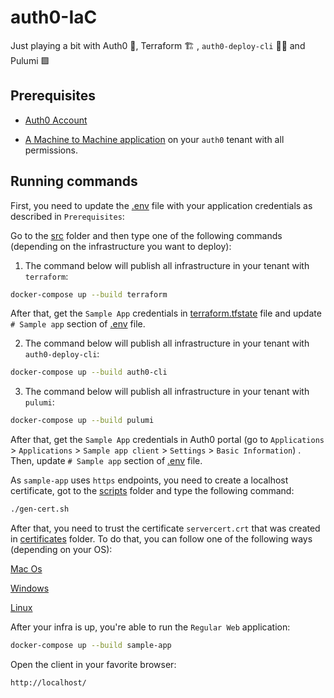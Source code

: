 # auth0-IaC

Just playing a bit with Auth0 🔐, Terraform 🏗️ , `auth0-deploy-cli` 🧑‍💻 and Pulumi 🟪

## Prerequisites

- [Auth0 Account](https://auth0.com/)

- [A Machine to Machine application](https://auth0.com/docs/get-started/auth0-overview/create-applications/machine-to-machine-apps) on your `auth0` tenant with all permissions.

## Running commands

First, you need to update the [.env](src/.env) file with your application credentials as described in `Prerequisites`:

Go to the [src](src/) folder and then type one of the following commands (depending on the infrastructure you want to deploy):

1) The command below will publish all infrastructure in your tenant with `terraform`:

```bash
docker-compose up --build terraform
```

After that, get the `Sample App` credentials in [terraform.tfstate](src/terraform/terraform.tfstate) file and update `# Sample app` section of [.env](src/.env) file.

2) The command below will publish all infrastructure in your tenant with `auth0-deploy-cli`:

```bash
docker-compose up --build auth0-cli
```

3) The command below will publish all infrastructure in your tenant with `pulumi`:

```bash
docker-compose up --build pulumi
```

After that, get the `Sample App` credentials in Auth0 portal (go to `Applications` > `Applications` > `Sample app client` > `Settings` > `Basic Information`) . Then, update `# Sample app` section of [.env](src/.env) file.

As `sample-app` uses `https` endpoints, you need to create a localhost certificate, got to the [scripts](src/scripts) folder and type the following command:

```bash
./gen-cert.sh
```

After that, you need to trust the certificate `servercert.crt` that was created in [certificates](src/certificates) folder. To do that, you can follow one of the following ways (depending on your OS):

[Mac Os](https://tosbourn.com/getting-os-x-to-trust-self-signed-ssl-certificates/)

[Windows](https://superuser.com/questions/370217/trust-ssl-certificate-to-local-system-account)

[Linux](https://unix.stackexchange.com/questions/90450/adding-a-self-signed-certificate-to-the-trusted-list)

After your infra is up, you're able to run the `Regular Web` application:

```bash
docker-compose up --build sample-app
```

Open the client in your favorite browser:

```bash
http://localhost/
```
